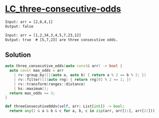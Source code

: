 # [LC_three-consecutive-odds](https://leetcode.com/problems/three-consecutive-odds)



```txt
Input: arr = [2,6,4,1]
Output: false

Input: arr = [1,2,34,3,4,5,7,23,12]
Output: true  # [5,7,23] are three consecutive odds.
```

## Solution

```cpp
auto three_consecutive_odds(auto const& arr) -> bool {
  auto const max_odds = arr
    | rv::group_by([](auto a, auto b) { return a % 2 == b % 2; })
    | rv::filter([](auto rng) { return rng[0] % 2 == 1; })
    | rv::transform(ranges::distance)
    | hs::maximum();
  return max_odds >= 3;
}
```

```py
def threeConsecutiveOdds(self, arr: List[int]) -> bool:
  return any(1 & a & b & c for a, b, c in zip(arr, arr[1:], arr[2:]))
```
